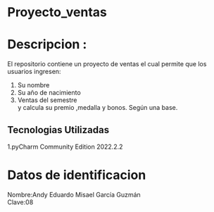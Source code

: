 # Proyecto_ventas
# Descripcion :
El repositorio contiene un proyecto de ventas el cual  permite que los usuarios ingresen:<br>
1. Su nombre <br>
2. Su año de nacimiento<br>
3. Ventas del semestre <br>
y calcula su premio ,medalla y bonos.
Según una base.
## Tecnologias Utilizadas <br>
1.pyCharm Community Edition 2022.2.2 <br>
# Datos de identificacion
Nombre:Andy Eduardo Misael García Guzmán <br>
Clave:08 